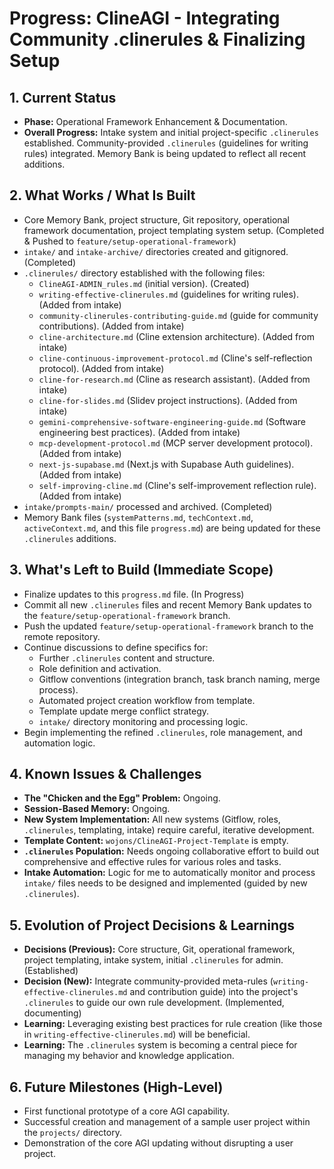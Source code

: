 # Progress: ClineAGI - Integrating Community .clinerules & Finalizing Setup

## 1. Current Status
-   **Phase:** Operational Framework Enhancement & Documentation.
-   **Overall Progress:** Intake system and initial project-specific `.clinerules` established. Community-provided `.clinerules` (guidelines for writing rules) integrated. Memory Bank is being updated to reflect all recent additions.

## 2. What Works / What Is Built
-   Core Memory Bank, project structure, Git repository, operational framework documentation, project templating system setup. (Completed & Pushed to `feature/setup-operational-framework`)
-   `intake/` and `intake-archive/` directories created and gitignored. (Completed)
-   `.clinerules/` directory established with the following files:
    -   `ClineAGI-ADMIN_rules.md` (initial version). (Created)
    -   `writing-effective-clinerules.md` (guidelines for writing rules). (Added from intake)
    -   `community-clinerules-contributing-guide.md` (guide for community contributions). (Added from intake)
    -   `cline-architecture.md` (Cline extension architecture). (Added from intake)
    -   `cline-continuous-improvement-protocol.md` (Cline's self-reflection protocol). (Added from intake)
    -   `cline-for-research.md` (Cline as research assistant). (Added from intake)
    -   `cline-for-slides.md` (Slidev project instructions). (Added from intake)
    -   `gemini-comprehensive-software-engineering-guide.md` (Software engineering best practices). (Added from intake)
    -   `mcp-development-protocol.md` (MCP server development protocol). (Added from intake)
    -   `next-js-supabase.md` (Next.js with Supabase Auth guidelines). (Added from intake)
    -   `self-improving-cline.md` (Cline's self-improvement reflection rule). (Added from intake)
-   `intake/prompts-main/` processed and archived. (Completed)
-   Memory Bank files (`systemPatterns.md`, `techContext.md`, `activeContext.md`, and this file `progress.md`) are being updated for these `.clinerules` additions.

## 3. What's Left to Build (Immediate Scope)
-   Finalize updates to this `progress.md` file. (In Progress)
-   Commit all new `.clinerules` files and recent Memory Bank updates to the `feature/setup-operational-framework` branch.
-   Push the updated `feature/setup-operational-framework` branch to the remote repository.
-   Continue discussions to define specifics for:
    -   Further `.clinerules` content and structure.
    -   Role definition and activation.
    -   Gitflow conventions (integration branch, task branch naming, merge process).
    -   Automated project creation workflow from template.
    -   Template update merge conflict strategy.
    -   `intake/` directory monitoring and processing logic.
-   Begin implementing the refined `.clinerules`, role management, and automation logic.

## 4. Known Issues & Challenges
-   **The "Chicken and the Egg" Problem:** Ongoing.
-   **Session-Based Memory:** Ongoing.
-   **New System Implementation:** All new systems (Gitflow, roles, `.clinerules`, templating, intake) require careful, iterative development.
-   **Template Content:** `wojons/ClineAGI-Project-Template` is empty.
-   **`.clinerules` Population:** Needs ongoing collaborative effort to build out comprehensive and effective rules for various roles and tasks.
-   **Intake Automation:** Logic for me to automatically monitor and process `intake/` files needs to be designed and implemented (guided by new `.clinerules`).

## 5. Evolution of Project Decisions & Learnings
-   **Decisions (Previous):** Core structure, Git, operational framework, project templating, intake system, initial `.clinerules` for admin. (Established)
-   **Decision (New):** Integrate community-provided meta-rules (`writing-effective-clinerules.md` and contribution guide) into the project's `.clinerules` to guide our own rule development. (Implemented, documenting)
-   **Learning:** Leveraging existing best practices for rule creation (like those in `writing-effective-clinerules.md`) will be beneficial.
-   **Learning:** The `.clinerules` system is becoming a central piece for managing my behavior and knowledge application.

## 6. Future Milestones (High-Level)
-   First functional prototype of a core AGI capability.
-   Successful creation and management of a sample user project within the `projects/` directory.
-   Demonstration of the core AGI updating without disrupting a user project.

